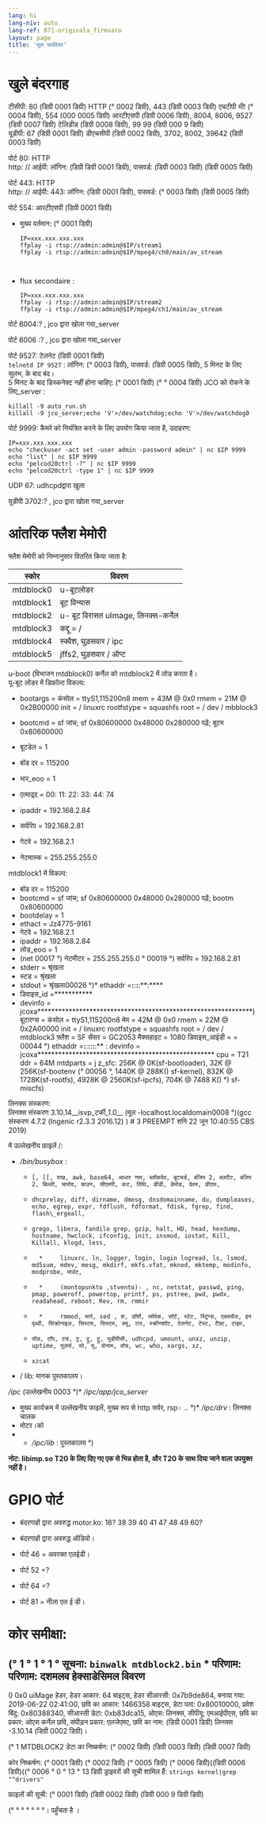 ```yaml
---
lang: hi
lang-niv: auto
lang-ref: 071-originala_firmvaro
layout: page
title: 'मूल फर्मवेयर'
---
```


# खुले बंदरगाह

टीसीपी: 80 (डिग्री 0001 डिग्री) HTTP (° 0002 डिग्री), 443 (डिग्री 0003 डिग्री) एचटीपी भी! (° 0004 डिग्री), 554 (000 0005 डिग्री) आरटीएसपी (डिग्री 0006 डिग्री), 8004, 8006, 9527 (डिग्री 0007 डिग्री) टेलिडीड (डिग्री 0008 डिग्री), 99 99 (डिग्री 000 9 डिग्री)  
यूडीपी: 67 (डिग्री 0001 डिग्री) डीएचसीपी (डिग्री 0002 डिग्री), 3702, 8002, 39642 (डिग्री 0003 डिग्री)

पोर्ट 80: HTTP  
http: // आईपी: लॉगिन: (डिग्री डिग्री 0001 डिग्री), पासवर्ड: (डिग्री 0003 डिग्री) (डिग्री 0005 डिग्री)

पोर्ट 443: HTTP  
http: // आईपी: 443: लॉगिन: (डिग्री 0001 डिग्री), पासवर्ड: (° 0003 डिग्री) (डिग्री 0005 डिग्री)

पोर्ट 554: आरटीएसपी (डिग्री 0001 डिग्री)  
* मुख्य वर्तमान: (° 0001 डिग्री) 



    ```
    IP=xxx.xxx.xxx.xxx
    ffplay -i rtsp://admin:admin@$IP/stream1
    ffplay -i rtsp://admin:admin@$IP/mpeg4/ch0/main/av_stream



    ```
* flux secondaire :



    ```
    IP=xxx.xxx.xxx.xxx
    ffplay -i rtsp://admin:admin@$IP/stream2
    ffplay -i rtsp://admin:admin@$IP/mpeg4/ch1/main/av_stream
    ````

पोर्ट 8004:? , jco द्वारा खोला गया_server



पोर्ट 8006 :? , jco द्वारा खोला गया_server




पोर्ट 9527: टेलनेट (डिग्री 0001 डिग्री)  
`telnetd IP 9527` : लॉगिन: (° 0003 डिग्री), पासवर्ड: (डिग्री 0005 डिग्री), 5 मिनट के लिए सुलभ, के बाद बंद।  
5 मिनट के बाद डिस्कनेक्ट नहीं होना चाहिए: (° 0001 डिग्री) (° ° 0004 डिग्री)
JCO को रोकने के लिए_server : 
 
 

```
killall -9 auto_run.sh
killall -9 jco_server;echo 'V'>/dev/watchdog;echo 'V'>/dev/watchdog0
```

पोर्ट 9999: कैमरे को नियंत्रित करने के लिए उपयोग किया जाता है, उदाहरण:

```
IP=xxx.xxx.xxx.xxx
echo "checkuser -act set -user admin -password admin" | nc $IP 9999
echo "list" | nc $IP 9999
echo "pelcod20ctrl -?" | nc $IP 9999
echo "pelcod20ctrl -type 1" | nc $IP 9999
```

UDP 67: udhcpdद्वारा खुला

यूडीपी 3702:? , jco द्वारा खोला गया_server




# आंतरिक फ्लैश मेमोरी
फ्लैश मेमोरी को निम्नानुसार वितरित किया जाता है:

स्कोर | विवरण |
--- | ---
mtdblock0 | u-बूटलोडर |
mtdblock1 | बूट विन्यास |
mtdblock2 | u- बूट विरासत uImage, लिनक्स-कर्नेल |
mtdblock3 | कद्दू = / |
mtdblock4 | स्क्वैश, घुड़सवार / ipc |
mtdblock5 | jffs2, घुड़सवार / ऑप्ट |

u-boot (विभाजन mtdblock0) कर्नेल को mtdblock2 में लोड करता है।  
यू-बूट लोडर में डिफ़ॉल्ट विकल्प:  
* bootargs = कंसोल = ttyS1,115200n8 mem = 43M @ 0x0 rmem = 21M @ 0x2B00000 init = / linuxrc rootfstype = squashfs root = / dev / mbblock3


* bootcmd = sf जांच; sf 0x80600000 0x48000 0x280000 पढ़ें; बूटम 0x80600000


* बूटडेल = 1


* बॉड दर = 115200


* भार\_eoo = 1


* एत्माद्र्द = 00: 11: 22: 33: 44: 74


* ipaddr = 192.168.2.84


* सर्वरिप = 192.168.2.81


* गेटवे = 192.168.2.1


* नेटमास्क = 255.255.255.0



mtdblock1 में विकल्प:
* बॉड दर = 115200
* bootcmd = sf जांच; sf 0x80600000 0x48000 0x280000 पढ़ें; bootm 0x80600000
* bootdelay = 1
* ethact = Jz4775-9161
* गेटवे = 192.168.2.1
* ipaddr = 192.168.2.84
* लोड\_eoo = 1
* (net 00017 °) नेटमीटर = 255.255.255.0
° 00019 °) सर्वरिप = 192.168.2.81
* stderr = श्रृंखला
* स्टड = श्रृंखला
* stdout = श्रृंखला00026 °)* ethaddr =**:**:**:**:**:****
* डिवाइस\_id =***********
* devinfo = jcoxa**************************************************************) बूटारग्स = कंसोल = ttyS1,115200n8 मेम = 42M @ 0x0 rmem = 22M @ 0x2A00000 init = / linuxrc rootfstype = squashfs root = / dev / mtdblock3 फ़्लैश = SF सेंसर = GC2053 मैक्सहाइट = 1080 डिवाइस\_आईडी = = 00044 °) ethaddr =**:**:**:**:**:**:** : devinfo = jcoxa*************************************************** cpu = T21 ddr = 64M mtdparts = j z\_sfc: 256K @ 0K(sf-bootloader), 32K @ 256K(sf-bootenv (° 00056 °, 1440K @ 288K() sf-kernel), 832K @ 1728K(sf-rootfs), 4928K @ 2560K(sf-ipcfs), 704K @ 7488 K() °) sf-miscfs)


लिनक्स संस्करण:  
लिनक्स संस्करण 3.10.14\_\_isvp\_टर्की\_1.0\_\_ (मूल -localhost.localdomain0008 °)(gcc संस्करण 4.7.2 (Ingenic r2.3.3 2016.12) ) # 3 PREEMPT शनि 22 जून 10:40:55 CBS 2019)


में उल्लेखनीय फ़ाइलें /:
* _/bin/busybox_ : 
  *     [, [[, राख, awk, base64, आधार नाम, ब्लॉकदेव, बूटचर्ड, बंजिप 2, बज़टैट, बज़िप 2, बिल्ली, चामोद, चाउन, सीएमपी, कट, तिथि, डीडी, डेमोड, देवम, डीएफ,
  *     dhcprelay, diff, dirname, dmesg, dnsdomainname, du, dumpleases, echo, egrep, expr, fdflush, fdformat, fdisk, fgrep, find, flash\_ergeall,
  *     grego, libera, fandilo grep, gzip, halt, HD, head, hexdump, hostname, hwclock, ifconfig, init, insmod, iostat, Kill, Killall, klogd, less,
  *       *     linuxrc, ln, logger, login, login logread, ls, lsmod, md5sum, mdev, mesg, mkdirf, mkfs.vfat, mknod, mktemp, modinfo, modprobe, माउंट,

  *       *     (montopunkto ,stvento)। , nc, netstat, passwd, ping, pmap, poweroff, powertop, printf, ps, pstree, pwd, pwdx, readahead, reboot, Rev, rm, rmmir
  *       *     rmmod, मार्ग, sed , श, डॉर्मो, स्मेपेक, सॉर्ट, स्टेट, स्ट्रिंग्स, एक्सचेंज, इन पृथ्वी, सिंक्रोनाइज़, सिस्टम, सिस्टम, क्यू, टार, स्क्रीनशॉट, टेलनेट, टेस्ट, टैफ़्ट, टाइम,
  *     पॉज़, टॉप, टच, ट्र, ट्रू, ट्रू, यूडीपीसी, udhcpd, umount, unxz, unzip, uptime, यूज़र्स, सो, यू, वोनाम, वॉच, wc, who, xargs, xz,
  *     xzcat

* / lib: मानक पुस्तकालय।



 _/ipc_ (उल्लेखनीय 0003 °)* _/ipc/app/jco\_server_


  * मुख्य कार्यक्रम में उल्लेखनीय फाइलें, मुख्य रूप से http सर्वर, rsp। .. °)* _/ipc/drv_ : लिनक्स चालक
  * मोटर।को
* * _/ipc/lib_ : पुस्तकालय
°)


**नोट: libimp.so T20 के लिए दिए गए एक से भिन्न होता है, और T20 के साथ दिया जाने वाला उपयुक्त नहीं है।**

# GPIO पोर्ट

* बंदरगाहों द्वारा अवरुद्ध motor.ko: 18? 38 39 40 41 47 48 49 60?


* बंदरगाहों द्वारा अवरुद्ध ऑडियो।


* पोर्ट 46 = अवरक्त एलईडी।


* पोर्ट 52 =?


* पोर्ट 64 =?


* पोर्ट 81 = नीला एल ई डी।



# कोर समीक्षा:
(° 1 ° 1 ° 1 ° सूचना:
    `binwalk mtdblock2.bin`
    * परिणाम:
परिणाम: दशमलव हेक्साडेसिमल विवरण
--------------------------------------------------------------------------------
0 0x0 uiMage हेडर, हेडर आकार: 64 बाइट्स, हेडर सीआरसी: 0x7b9de864, बनाया गया: 2019-06-22 02:41:00, छवि का आकार: 1466358 बाइट्स, डेटा पता: 0x80010000, प्रवेश बिंदु: 0x80388340, सीआरसी डेटा: 0xb83dca15, ओएस: लिनक्स, सीपीयू: एमआईपीएस, छवि का प्रकार: ओएस कर्नेल छवि, संपीड़न प्रकार: एलजेएमए, छवि का नाम: (डिग्री 0001 डिग्री) लिनक्स -3.10.14 (डिग्री 0002 डिग्री)।

(° 1 MTDBLOCK2 डेटा का निष्कर्षण: (° 0002 डिग्री) (डिग्री 0003 डिग्री) (डिग्री 0007 डिग्री)

कोर निष्कर्षण: (° 0001 डिग्री) (° 0002 डिग्री) (° 0005 डिग्री) (° 0006 डिग्री)((डिग्री 0006 डिग्री)((° 0006 ° 0 ° 13 ° 13 डिग्री ड्राइवरों की सूची शामिल हैं:    `strings kernel|grep "^drivers"`

फ़ाइलों की सूची: (° 0001 डिग्री) (डिग्री 0002 डिग्री) (डिग्री 000 9 डिग्री डिग्री)









(° ° ° ° ° ° °। पहुँचता है
।
